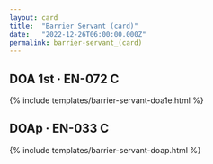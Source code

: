 ```yaml
---
layout: card
title:  "Barrier Servant (card)"
date:   "2022-12-26T06:00:00.000Z"
permalink: barrier-servant_(card)
---
```


## DOA 1st &middot; EN-072 C

{% include templates/barrier-servant-doa1e.html %}


## DOAp &middot; EN-033 C

{% include templates/barrier-servant-doap.html %}
